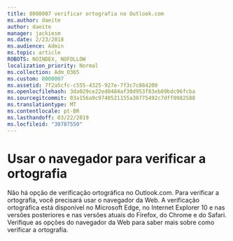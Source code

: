 ```yaml
---
title: 8000007 verificar ortografia no Outlook.com
ms.author: daeite
author: daeite
manager: jackiesm
ms.date: 2/23/2018
ms.audience: Admin
ms.topic: article
ROBOTS: NOINDEX, NOFOLLOW
localization_priority: Normal
ms.collection: Adm_O365
ms.custom: 8000007
ms.assetid: 7f2a5cfc-c555-4325-927e-7f3c7c884200
ms.openlocfilehash: 3da029ce22ed0484af38d953f83eb89bdc96fcba
ms.sourcegitcommit: 03a156a9c9740521155a30775492c7dff0982588
ms.translationtype: MT
ms.contentlocale: pt-BR
ms.lasthandoff: 03/22/2019
ms.locfileid: "30787550"
---
```

# <a name="use-your-browser-to-check-spelling"></a>Usar o navegador para verificar a ortografia

Não há opção de verificação ortográfica no Outlook.com. Para verificar a ortografia, você precisará usar o navegador da Web. A verificação ortográfica está disponível no Microsoft Edge, no Internet Explorer 10 e nas versões posteriores e nas versões atuais do Firefox, do Chrome e do Safari. Verifique as opções do navegador da Web para saber mais sobre como verificar a ortografia.
  

